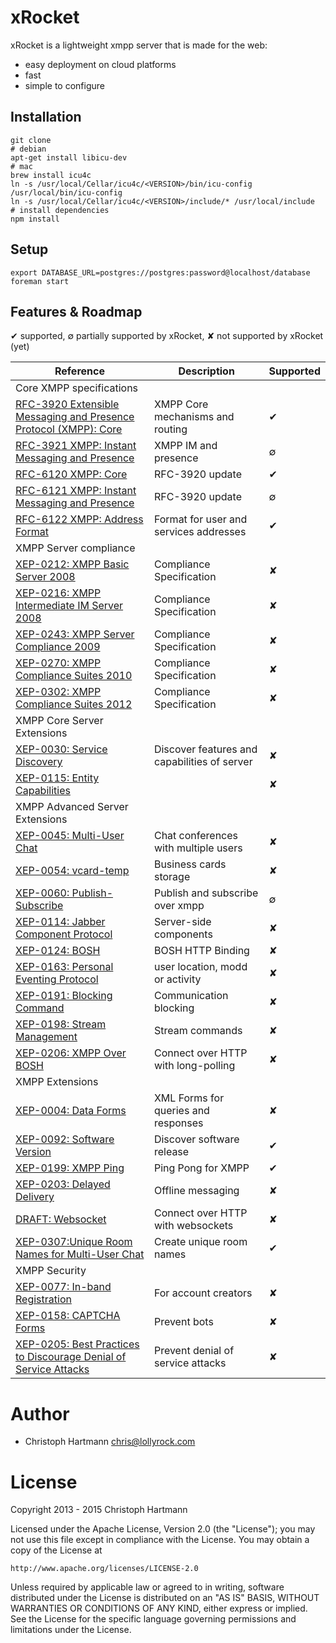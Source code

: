 # xRocket

xRocket is a lightweight xmpp server that is made for the web:

 - easy deployment on cloud platforms
 - fast
 - simple to configure

## Installation

    git clone
    # debian
    apt-get install libicu-dev
    # mac
    brew install icu4c
    ln -s /usr/local/Cellar/icu4c/<VERSION>/bin/icu-config /usr/local/bin/icu-config
    ln -s /usr/local/Cellar/icu4c/<VERSION>/include/* /usr/local/include
    # install dependencies
    npm install


## Setup

    export DATABASE_URL=postgres://postgres:password@localhost/database
    foreman start

## Features & Roadmap

✔ supported, ∅ partially supported by xRocket, ✘ not supported by xRocket (yet)
         
| Reference     | Description | Supported |
| ------------- | ----------- | --------- |
| Core XMPP specifications |||
| [RFC-3920 Extensible Messaging and Presence Protocol (XMPP): Core](http://tools.ietf.org/html/rfc3920)      | XMPP Core mechanisms and routing | ✔ |
| [RFC-3921 XMPP: Instant Messaging and Presence](http://tools.ietf.org/html/rfc3921)      | XMPP IM and presence | ∅ |
| [RFC-6120 XMPP: Core ](http://tools.ietf.org/html/rfc6120)      | RFC-3920 update| ✔ |
| [RFC-6121 XMPP: Instant Messaging and Presence](http://tools.ietf.org/html/rfc6121)      | RFC-3920 update | ∅ |
| [RFC-6122 XMPP: Address Format](http://tools.ietf.org/html/rfc6122)      | Format for user and services addresses | ✔ |
| XMPP Server compliance |||
| [XEP-0212: XMPP Basic Server 2008](http://xmpp.org/extensions/xep-0212.html) | Compliance Specification | ✘ |
| [XEP-0216: XMPP Intermediate IM Server 2008](http://xmpp.org/extensions/xep-0216.html) | Compliance Specification | ✘ |
| [XEP-0243: XMPP Server Compliance 2009](http://xmpp.org/extensions/xep-0243.html) | Compliance Specification | ✘ |
| [XEP-0270: XMPP Compliance Suites 2010](http://xmpp.org/extensions/xep-0270.html) | Compliance Specification | ✘ |
| [XEP-0302: XMPP Compliance Suites 2012](http://xmpp.org/extensions/xep-0302.html) | Compliance Specification| ✘ |
| XMPP Core Server Extensions     |||
| [XEP-0030: Service Discovery](http://xmpp.org/extensions/xep-0030.html)  | Discover features and capabilities of server | ✘ |
| [XEP-0115: Entity Capabilities](http://xmpp.org/extensions/xep-0115.html)  |  | ✘ |
| XMPP Advanced Server Extensions  |||
| [XEP-0045: Multi-User Chat](http://xmpp.org/extensions/xep-0045.html)  | Chat conferences with multiple users | ✘ |
| [XEP-0054: vcard-temp](http://xmpp.org/extensions/xep-0054.html) | Business cards storage |✘|
| [XEP-0060: Publish-Subscribe](http://xmpp.org/extensions/xep-0060.html)  | Publish and subscribe over xmpp| ∅ |
| [XEP-0114: Jabber Component Protocol](http://xmpp.org/extensions/xep-0114.html) | Server-side components |✘|
| [XEP-0124: BOSH](http://xmpp.org/extensions/xep-0124.html) | BOSH HTTP Binding|✘|
| [XEP-0163: Personal Eventing Protocol](http://xmpp.org/extensions/xep-0163.html) | user location, modd or activity |✘|
| [XEP-0191: Blocking Command](http://xmpp.org/extensions/xep-0191.html) | Communication blocking|✘|
| [XEP-0198: Stream Management](http://xmpp.org/extensions/xep-0198.html) | Stream commands|✘|
| [XEP-0206: XMPP Over BOSH](http://xmpp.org/extensions/xep-0206.html)  | Connect over HTTP with long-polling |✘ |
| XMPP Extensions     |||
| [XEP-0004: Data Forms](http://xmpp.org/extensions/xep-0004.html) | XML Forms for queries and responses| ✘ |
| [XEP-0092: Software Version](http://xmpp.org/extensions/xep-0092.html)  | Discover software release| ✔ |
| [XEP-0199: XMPP Ping](http://xmpp.org/extensions/xep-0199.html)  | Ping Pong for XMPP | ✔ |
| [XEP-0203: Delayed Delivery](http://xmpp.org/extensions/xep-0203.html)  | Offline messaging|✘ |
| [DRAFT: Websocket](http://tools.ietf.org/html/draft-ietf-xmpp-websocket-00)  | Connect over HTTP with websockets |✘ |
| [XEP-0307:Unique Room Names for Multi-User Chat](http://xmpp.org/extensions/xep-0307.html)  | Create unique room names | ✔ |
| XMPP Security    |||
| [XEP-0077: In-band Registration](http://xmpp.org/extensions/xep-0077.html)  | For account creators | ✘ |
| [XEP-0158: CAPTCHA Forms](http://xmpp.org/extensions/xep-0158.html)  | Prevent bots | ✘ |
| [XEP-0205: Best Practices to Discourage Denial of Service Attacks](http://xmpp.org/extensions/xep-0205.html) | Prevent denial of service attacks | ✘ |

# Author

 * Christoph Hartmann <chris@lollyrock.com>

# License

Copyright 2013 - 2015 Christoph Hartmann

Licensed under the Apache License, Version 2.0 (the "License");
you may not use this file except in compliance with the License.
You may obtain a copy of the License at

    http://www.apache.org/licenses/LICENSE-2.0

Unless required by applicable law or agreed to in writing, software
distributed under the License is distributed on an "AS IS" BASIS,
WITHOUT WARRANTIES OR CONDITIONS OF ANY KIND, either express or implied.
See the License for the specific language governing permissions and
limitations under the License.
